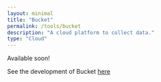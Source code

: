 ```yaml
---
layout: minimal
title: "Bucket"
permalink: /tools/bucket
description: "A cloud platform to collect data."
type: "Cloud"
---
```


Available soon!

See the development of Bucket [here](https://github.com/datacentricdesign/bucket)
